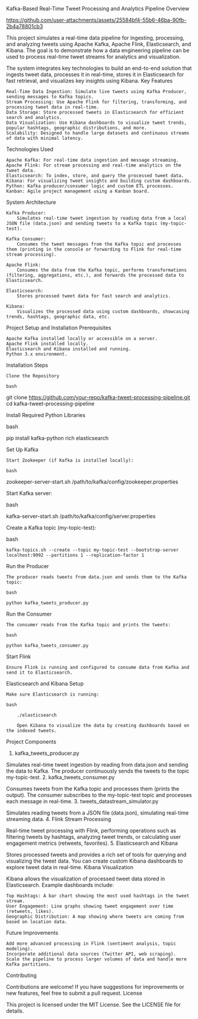 Kafka-Based Real-Time Tweet Processing and Analytics Pipeline
Overview






https://github.com/user-attachments/assets/25584bf4-55b6-46ba-90fb-2b4a78801cb3


This project simulates a real-time data pipeline for ingesting, processing, and analyzing tweets using Apache Kafka, Apache Flink, Elasticsearch, and Kibana. The goal is to demonstrate how a data engineering pipeline can be used to process real-time tweet streams for analytics and visualization.

The system integrates key technologies to build an end-to-end solution that ingests tweet data, processes it in real-time, stores it in Elasticsearch for fast retrieval, and visualizes key insights using Kibana.
Key Features

    Real-Time Data Ingestion: Simulate live tweets using Kafka Producer, sending messages to Kafka topics.
    Stream Processing: Use Apache Flink for filtering, transforming, and processing tweet data in real-time.
    Data Storage: Store processed tweets in Elasticsearch for efficient search and analytics.
    Data Visualization: Use Kibana dashboards to visualize tweet trends, popular hashtags, geographic distributions, and more.
    Scalability: Designed to handle large datasets and continuous streams of data with minimal latency.

Technologies Used

    Apache Kafka: For real-time data ingestion and message streaming.
    Apache Flink: For stream processing and real-time analytics on the tweet data.
    Elasticsearch: To index, store, and query the processed tweet data.
    Kibana: For visualizing tweet insights and building custom dashboards.
    Python: Kafka producer/consumer logic and custom ETL processes.
    Kanban: Agile project management using a Kanban board.

System Architecture

    Kafka Producer:
        Simulates real-time tweet ingestion by reading data from a local JSON file (data.json) and sending tweets to a Kafka topic (my-topic-test).

    Kafka Consumer:
        Consumes the tweet messages from the Kafka topic and processes them (printing in the console or forwarding to Flink for real-time stream processing).

    Apache Flink:
        Consumes the data from the Kafka topic, performs transformations (filtering, aggregations, etc.), and forwards the processed data to Elasticsearch.

    Elasticsearch:
        Stores processed tweet data for fast search and analytics.

    Kibana:
        Visualizes the processed data using custom dashboards, showcasing trends, hashtags, geographic data, etc.

Project Setup and Installation
Prerequisites

    Apache Kafka installed locally or accessible on a server.
    Apache Flink installed locally.
    Elasticsearch and Kibana installed and running.
    Python 3.x environment.

Installation Steps

    Clone the Repository

    bash

git clone https://github.com/your-repo/kafka-tweet-processing-pipeline.git
cd kafka-tweet-processing-pipeline

Install Required Python Libraries

bash

pip install kafka-python rich elasticsearch

Set Up Kafka

    Start Zookeeper (if Kafka is installed locally):

    bash

zookeeper-server-start.sh /path/to/kafka/config/zookeeper.properties

Start Kafka server:

bash

kafka-server-start.sh /path/to/kafka/config/server.properties

Create a Kafka topic (my-topic-test):

bash

    kafka-topics.sh --create --topic my-topic-test --bootstrap-server localhost:9092 --partitions 1 --replication-factor 1

Run the Producer

    The producer reads tweets from data.json and sends them to the Kafka topic:

    bash

    python kafka_tweets_producer.py

Run the Consumer

    The consumer reads from the Kafka topic and prints the tweets:

    bash

    python kafka_tweets_consumer.py

Start Flink

    Ensure Flink is running and configured to consume data from Kafka and send it to Elasticsearch.

Elasticsearch and Kibana Setup

    Make sure Elasticsearch is running:

    bash

        ./elasticsearch

        Open Kibana to visualize the data by creating dashboards based on the indexed tweets.

Project Components
1. kafka_tweets_producer.py

Simulates real-time tweet ingestion by reading from data.json and sending the data to Kafka. The producer continuously sends the tweets to the topic my-topic-test.
2. kafka_tweets_consumer.py

Consumes tweets from the Kafka topic and processes them (prints the output). The consumer subscribes to the my-topic-test topic and processes each message in real-time.
3. tweets_datastream_simulator.py

Simulates reading tweets from a JSON file (data.json), simulating real-time streaming data.
4. Flink Stream Processing

Real-time tweet processing with Flink, performing operations such as filtering tweets by hashtags, analyzing tweet trends, or calculating user engagement metrics (retweets, favorites).
5. Elasticsearch and Kibana

Stores processed tweets and provides a rich set of tools for querying and visualizing the tweet data. You can create custom Kibana dashboards to explore tweet data in real-time.
Kibana Visualization

Kibana allows the visualization of processed tweet data stored in Elasticsearch. Example dashboards include:

    Top Hashtags: A bar chart showing the most used hashtags in the tweet stream.
    User Engagement: Line graphs showing tweet engagement over time (retweets, likes).
    Geographic Distribution: A map showing where tweets are coming from based on location data.

Future Improvements

    Add more advanced processing in Flink (sentiment analysis, topic modeling).
    Incorporate additional data sources (Twitter API, web scraping).
    Scale the pipeline to process larger volumes of data and handle more Kafka partitions.

Contributing

Contributions are welcome! If you have suggestions for improvements or new features, feel free to submit a pull request.
License

This project is licensed under the MIT License. See the LICENSE file for details.
